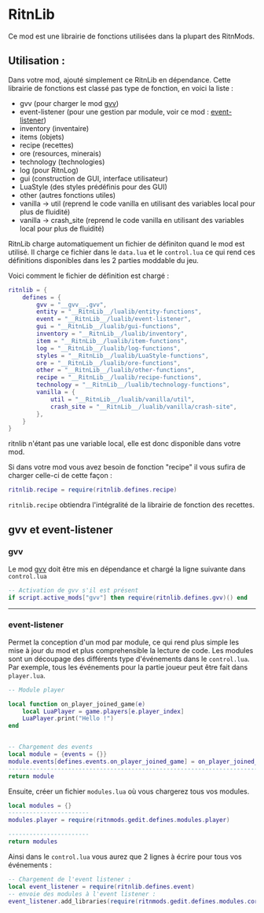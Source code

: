 # RitnLib

Ce mod est une librairie de fonctions utilisées dans la plupart des RitnMods.

## Utilisation :

Dans votre mod, ajouté simplement ce RitnLib en dépendance.
Cette librairie de fonctions est classé pas type de fonction, en voici la liste :

* gvv (pour charger le mod [gvv](https://mods.factorio.com/mod/gvv))
* event-listener (pour une gestion par module, voir ce mod : [event-listener](https://mods.factorio.com/mod/event-listener))
* inventory (inventaire)
* items (objets)
* recipe (recettes)
* ore (resources, minerais)
* technology (technologies)
* log (pour RitnLog)
* gui (construction de GUI, interface utilisateur)
* LuaStyle (des styles prédéfinis pour des GUI)
* other (autres fonctions utiles)
* vanilla -> util (reprend le code vanilla en utilisant des variables local pour plus de fluidité)
* vanilla -> crash_site (reprend le code vanilla en utilisant des variables local pour plus de fluidité)

RitnLib charge automatiquement un fichier de définiton quand le mod est utilisé. Il charge ce fichier dans le ``data.lua`` et le ``control.lua`` ce qui rend ces définitions disponibles dans les 2 parties moddable du jeu.

Voici comment le fichier de définition est chargé :

```lua
ritnlib = {
    defines = {
        gvv = "__gvv__.gvv",
        entity = "__RitnLib__/lualib/entity-functions",
        event = "__RitnLib__/lualib/event-listener",
        gui = "__RitnLib__/lualib/gui-functions",
        inventory = "__RitnLib__/lualib/inventory",
        item = "__RitnLib__/lualib/item-functions",
        log = "__RitnLib__/lualib/log-functions",
        styles = "__RitnLib__/lualib/LuaStyle-functions",
        ore = "__RitnLib__/lualib/ore-functions",
        other = "__RitnLib__/lualib/other-functions",
        recipe = "__RitnLib__/lualib/recipe-functions",
        technology = "__RitnLib__/lualib/technology-functions",
        vanilla = {
            util = "__RitnLib__/lualib/vanilla/util",
            crash_site = "__RitnLib__/lualib/vanilla/crash-site",
        },
    }
}
```
ritnlib n'étant pas une variable local, elle est donc disponible dans votre mod.

Si dans votre mod vous avez besoin de fonction "recipe" il vous sufira de charger celle-ci de cette façon :
```lua
ritnlib.recipe = require(ritnlib.defines.recipe)
```

``ritnlib.recipe`` obtiendra l'intégralité de la librairie de fonction des recettes.

## gvv et event-listener

### gvv
Le mod [gvv](https://mods.factorio.com/mod/gvv) doit être mis en dépendance et chargé la ligne suivante dans ``control.lua``
```lua
-- Activation de gvv s'il est présent
if script.active_mods["gvv"] then require(ritnlib.defines.gvv)() end
```
---
### event-listener
Permet la conception d'un mod par module, ce qui rend plus simple les mise à jour du mod et plus comprehensible la lecture de code.
Les modules sont un découpage des différents type d'événements dans le ``control.lua``.
Par exemple, tous les événements pour la partie joueur peut être fait dans ``player.lua``.

```lua
-- Module player

local function on_player_joined_game(e)
    local LuaPlayer = game.players[e.player_index]
    LuaPlayer.print("Hello !")
end


-- Chargement des events
local module = {events = {}}
module.events[defines.events.on_player_joined_game] = on_player_joined_game
-------------------------------------------------------------------------
return module
```

Ensuite, créer un fichier ``modules.lua`` où vous chargerez tous vos modules.
```lua
local modules = {}
-----------------------
modules.player = require(ritnmods.gedit.defines.modules.player)

-----------------------
return modules
```

Ainsi dans le ``control.lua`` vous aurez que 2 lignes à écrire pour tous vos événements :
```lua
-- Chargement de l'event listener :
local event_listener = require(ritnlib.defines.event)
-- envoie des modules à l'event listener :
event_listener.add_libraries(require(ritnmods.gedit.defines.modules.core))
```







